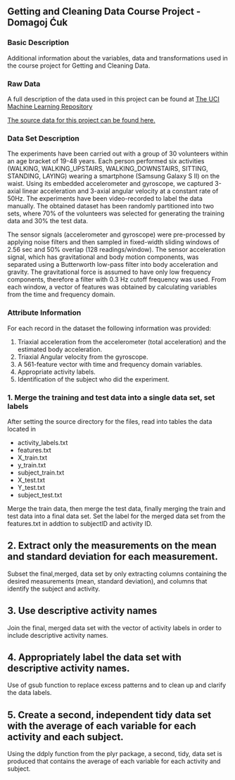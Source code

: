## Getting and Cleaning Data Course Project - Domagoj Ćuk

### Basic Description
Additional information about the variables, data and transformations used in the course project for Getting and Cleaning Data.

### Raw Data
A full description of the data used in this project can be found at [The UCI Machine Learning Repository](http://archive.ics.uci.edu/ml/datasets/Human+Activity+Recognition+Using+Smartphones)

[The source data for this project can be found here.](https://d396qusza40orc.cloudfront.net/getdata%2Fprojectfiles%2FUCI%20HAR%20Dataset.zip)

### Data Set Description
The experiments have been carried out with a group of 30 volunteers within an age bracket of 19-48 years. Each person performed six activities (WALKING, WALKING_UPSTAIRS, WALKING_DOWNSTAIRS, SITTING, STANDING, LAYING) wearing a smartphone (Samsung Galaxy S II) on the waist. Using its embedded accelerometer and gyroscope, we captured 3-axial linear acceleration and 3-axial angular velocity at a constant rate of 50Hz. The experiments have been video-recorded to label the data manually. The obtained dataset has been randomly partitioned into two sets, where 70% of the volunteers was selected for generating the training data and 30% the test data. 

The sensor signals (accelerometer and gyroscope) were pre-processed by applying noise filters and then sampled in fixed-width sliding windows of 2.56 sec and 50% overlap (128 readings/window). The sensor acceleration signal, which has gravitational and body motion components, was separated using a Butterworth low-pass filter into body acceleration and gravity. The gravitational force is assumed to have only low frequency components, therefore a filter with 0.3 Hz cutoff frequency was used. From each window, a vector of features was obtained by calculating variables from the time and frequency domain.

### Attribute Information
For each record in the dataset the following information was provided: 
1) Triaxial acceleration from the accelerometer (total acceleration) and the estimated body acceleration. 
2) Triaxial Angular velocity from the gyroscope. 
3) A 561-feature vector with time and frequency domain variables. 
4) Appropriate activity labels. 
5) Identification of the subject who did the experiment.

### 1. Merge the training and test data into a single data set, set labels
After setting the source directory for the files, read into tables the data located in
- activity_labels.txt
- features.txt
- X_train.txt
- y_train.txt
- subject_train.txt
- X_test.txt
- Y_test.txt
- subject_test.txt

Merge the train data, then merge the test data, finally merging the train and test data into a final data set.
Set the label for the merged data set from the features.txt in addtion to subjectID and activity ID.

## 2. Extract only the measurements on the mean and standard deviation for each measurement. 
Subset the final,merged, data set by only extracting columns containing the desired measurements (mean, standard deviation), and columns that identify the subject and activity.

## 3. Use descriptive activity names
Join the final, merged data set with the vector of activity labels in order to include descriptive activity names.

## 4. Appropriately label the data set with descriptive activity names.
Use of gsub function to replace excess patterns and to clean up and clarify the data labels.

## 5. Create a second, independent tidy data set with the average of each variable for each activity and each subject. 
Using the ddply function from the plyr package, a second, tidy, data set is produced that contains the average of each variable for each activity and subject.

